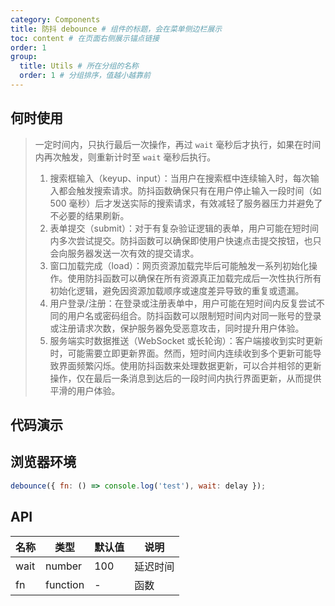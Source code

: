 ```yaml
---
category: Components
title: 防抖 debounce # 组件的标题，会在菜单侧边栏展示
toc: content # 在页面右侧展示锚点链接
order: 1
group:
  title: Utils # 所在分组的名称
  order: 1 # 分组排序，值越小越靠前
---
```


## 何时使用

> 一定时间内，只执行最后一次操作，再过 `wait` 毫秒后才执行，如果在时间内再次触发，则重新计时至 `wait` 毫秒后执行。
>
> 1.  搜索框输入（keyup、input）：当用户在搜索框中连续输入时，每次输入都会触发搜索请求。防抖函数确保只有在用户停止输入一段时间（如 500 毫秒）后才发送实际的搜索请求，有效减轻了服务器压力并避免了不必要的结果刷新。
> 2.  表单提交（submit）：对于有复杂验证逻辑的表单，用户可能在短时间内多次尝试提交。防抖函数可以确保即使用户快速点击提交按钮，也只会向服务器发送一次有效的提交请求。
> 3.  窗口加载完成（load）：网页资源加载完毕后可能触发一系列初始化操作。使用防抖函数可以确保在所有资源真正加载完成后一次性执行所有初始化逻辑，避免因资源加载顺序或速度差异导致的重复或遗漏。
> 4.  用户登录/注册：在登录或注册表单中，用户可能在短时间内反复尝试不同的用户名或密码组合。防抖函数可以限制短时间内对同一账号的登录或注册请求次数，保护服务器免受恶意攻击，同时提升用户体验。
> 5.  服务端实时数据推送（WebSocket 或长轮询）：客户端接收到实时更新时，可能需要立即更新界面。然而，短时间内连续收到多个更新可能导致界面频繁闪烁。使用防抖函数来处理数据更新，可以合并相邻的更新操作，仅在最后一条消息到达后的一段时间内执行界面更新，从而提供平滑的用户体验。

## 代码演示

<code src="./demo/index.jsx"></code>

## 浏览器环境

```js
debounce({ fn: () => console.log('test'), wait: delay });
```

## API

| 名称 | 类型     | 默认值 | 说明     |
| ---- | -------- | ------ | -------- |
| wait | number   | 100    | 延迟时间 |
| fn   | function | -      | 函数     |
